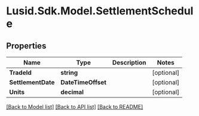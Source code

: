 # Lusid.Sdk.Model.SettlementSchedule

## Properties

Name | Type | Description | Notes
------------ | ------------- | ------------- | -------------
**TradeId** | **string** |  | [optional] 
**SettlementDate** | **DateTimeOffset** |  | [optional] 
**Units** | **decimal** |  | [optional] 

[[Back to Model list]](../README.md#documentation-for-models) [[Back to API list]](../README.md#documentation-for-api-endpoints) [[Back to README]](../README.md)

